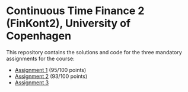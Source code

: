# Continuous Time Finance 2 (FinKont2), University of Copenhagen

This repository contains the solutions and code for the three mandatory assignments for the course:

- [Assignment 1](./Assignment_1) (95/100 points)
- [Assignment 2](./Assignment_2) (93/100 points)
- [Assignment 3](./Assignment_3)